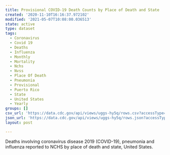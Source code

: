 ```yaml
---
title: Provisional COVID-19 Death Counts by Place of Death and State
created: '2020-11-10T16:16:37.972102'
modified: '2021-05-07T10:08:00.036513'
state: active
type: dataset
tags:
  - Coronavirus
  - Covid 19
  - Deaths
  - Influenza
  - Monthly
  - Mortality
  - Nchs
  - Nvss
  - Place Of Death
  - Pneumonia
  - Provisional
  - Puerto Rico
  - State
  - United States
  - Yearly
groups: []
csv_url: 'https://data.cdc.gov/api/views/uggs-hy5q/rows.csv?accessType=DOWNLOAD'
json_url: 'https://data.cdc.gov/api/views/uggs-hy5q/rows.json?accessType=DOWNLOAD'
layout: post

---
```

Deaths involving coronavirus disease 2019 (COVID-19), pneumonia and influenza reported to NCHS by place of death and state, United States.
